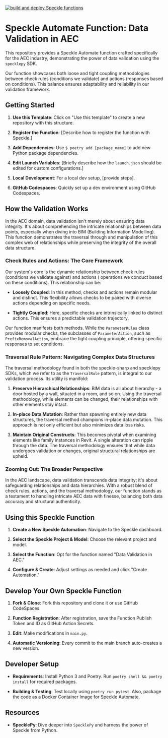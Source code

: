 [![build and deploy Speckle functions](https://github.com/urbansurgery/Automate-DeepClean/actions/workflows/main.yml/badge.svg)](https://github.com/urbansurgery/Automate-DeepClean/actions/workflows/main.yml)

# Speckle Automate Function: Data Validation in AEC

This repository provides a Speckle Automate function crafted specifically for the AEC industry, demonstrating the power
of data validation using the `specklepy` SDK.

Our function showcases both loose and tight coupling methodologies between check rules (conditions we validate) and
actions (responses based on conditions). This balance ensures adaptability and reliability in our validation framework.

## Getting Started

1. **Use this Template**: Click on "Use this template" to create a new repository with this structure.

2. **Register the Function**: [Describe how to register the function with Speckle.]

3. **Add Dependencies**: Use `$ poetry add [package_name]` to add new Python package dependencies.

4. **Edit Launch Variables**: [Briefly describe how the `launch.json` should be edited for custom configurations.]

5. **Local Development**: For a local dev setup, [provide steps].

6. **GitHub Codespaces**: Quickly set up a dev environment using GitHub Codespaces.

## How the Validation Works

In the AEC domain, data validation isn't merely about ensuring data integrity. It's about comprehending the intricate
relationships between data points, especially when diving into BIM (Building Information Modelling). This function
demonstrates the traversal through and manipulation of this complex web of relationships while preserving the integrity
of the overall data structure.

### Check Rules and Actions: The Core Framework

Our system's core is the dynamic relationship between check rules (conditions we validate against) and actions (
operations we conduct based on these conditions). This relationship can be:

- **Loosely Coupled**: In this method, checks and actions remain modular and distinct. This flexibility allows checks to
  be paired with diverse actions depending on specific needs.

- **Tightly Coupled**: Here, specific checks are intrinsically linked to distinct actions. This ensures a predictable
  validation trajectory.

Our function manifests both methods. While the `ParameterRules` class provides modular checks, the subclasses
of `ParameterAction`, such as `PrefixRemovalAction`, embrace the tight coupling principle, offering specific responses
to set conditions.

### Traversal Rule Pattern: Navigating Complex Data Structures

The traversal methodology found in both the speckle-sharp and specklepy SDKs, which we refer to as the `TraversalRule`
pattern, is integral to our validation process. Its utility is manifold:

1. **Preserve Hierarchical Relationships**: BIM data is all about hierarchy - a door hosted by a wall, situated in a
   room, and so on. Using the traversal methodology, while elements can be changed, their relationships with other
   elements stay intact.

2. **In-place Data Mutation**: Rather than spawning entirely new data structures, the traversal method champions
   in-place data mutation. This approach is not only efficient but also minimizes data loss risks.

3. **Maintain Original Constructs**: This becomes pivotal when examining elements like family instances in Revit. A
   single alteration can ripple through the data. The traversal methodology ensures that while data undergoes validation
   or changes, original structural relationships are upheld.

### Zooming Out: The Broader Perspective

In the AEC landscape, data validation transcends data integrity; it's about safeguarding relationships and data
hierarchies. With a robust blend of check rules, actions, and the traversal methodology, our function stands as a
testament to handling intricate AEC data with finesse, balancing both data accuracy and structural authenticity.

## Using this Speckle Function

1. **Create a New Speckle Automation**: Navigate to the Speckle dashboard.

2. **Select the Speckle Project & Model**: Choose the relevant project and model.

3. **Select the Function**: Opt for the function named "Data Validation in AEC."

4. **Configure & Create**: Adjust settings as needed and click "Create Automation."

## Develop Your Own Speckle Function

1. **Fork & Clone**: Fork this repository and clone it or use GitHub CodeSpaces.

2. **Function Registration**: After registration, save the Function Publish Token and ID as GitHub Action Secrets.

3. **Edit**: Make modifications in `main.py`.

4. **Automatic Versioning**: Every commit to the main branch auto-creates a new version.

## Developer Setup

- **Requirements**: Install Python 3 and Poetry. Run `poetry shell && poetry install` for required packages.

- **Building & Testing**: Test locally using `poetry run pytest`. Also, package the code as a Docker Container Image for
  Speckle Automate.

## Resources

- **SpecklePy**: Dive deeper into `SpecklePy` and harness the power of Speckle from Python.
